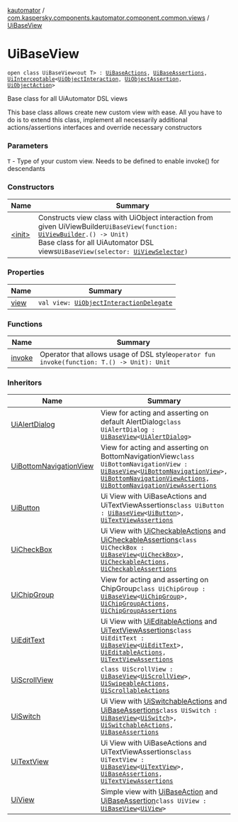 [kautomator](../../index.md) / [com.kaspersky.components.kautomator.component.common.views](../index.md) / [UiBaseView](./index.md)

# UiBaseView

`open class UiBaseView<out T> : `[`UiBaseActions`](../../com.kaspersky.components.kautomator.component.common.actions/-ui-base-actions/index.md)`, `[`UiBaseAssertions`](../../com.kaspersky.components.kautomator.component.common.assertions/-ui-base-assertions/index.md)`, `[`UiInterceptable`](../../com.kaspersky.components.kautomator.intercept.base/-ui-interceptable/index.md)`<`[`UiObjectInteraction`](../../com.kaspersky.components.kautomator.intercept.interaction/-ui-object-interaction/index.md)`, `[`UiObjectAssertion`](../../com.kaspersky.components.kautomator.intercept.operation/-ui-object-assertion.md)`, `[`UiObjectAction`](../../com.kaspersky.components.kautomator.intercept.operation/-ui-object-action.md)`>`

Base class for all UiAutomator DSL views

This base class allows create new custom view with ease. All you
have to do is to extend this class, implement all necessarily additional
actions/assertions interfaces and override necessary constructors

### Parameters

`T` - Type of your custom view. Needs to be defined to enable invoke() for descendants

### Constructors

| Name | Summary |
|---|---|
| [&lt;init&gt;](-init-.md) | Constructs view class with UiObject interaction from given UiViewBuilder`UiBaseView(function: `[`UiViewBuilder`](../../com.kaspersky.components.kautomator.component.common.builders/-ui-view-builder/index.md)`.() -> Unit)`<br>Base class for all UiAutomator DSL views`UiBaseView(selector: `[`UiViewSelector`](../../com.kaspersky.components.kautomator.component.common.builders/-ui-view-selector/index.md)`)` |

### Properties

| Name | Summary |
|---|---|
| [view](view.md) | `val view: `[`UiObjectInteractionDelegate`](../../com.kaspersky.components.kautomator.intercept.delegate/-ui-object-interaction-delegate/index.md) |

### Functions

| Name | Summary |
|---|---|
| [invoke](invoke.md) | Operator that allows usage of DSL style`operator fun invoke(function: T.() -> Unit): Unit` |

### Inheritors

| Name | Summary |
|---|---|
| [UiAlertDialog](../../com.kaspersky.components.kautomator.component.dialog/-ui-alert-dialog/index.md) | View for acting and asserting on default AlertDialog`class UiAlertDialog : `[`UiBaseView`](./index.md)`<`[`UiAlertDialog`](../../com.kaspersky.components.kautomator.component.dialog/-ui-alert-dialog/index.md)`>` |
| [UiBottomNavigationView](../../com.kaspersky.components.kautomator.component.bottomnav/-ui-bottom-navigation-view/index.md) | View for acting and asserting on BottomNavigationView`class UiBottomNavigationView : `[`UiBaseView`](./index.md)`<`[`UiBottomNavigationView`](../../com.kaspersky.components.kautomator.component.bottomnav/-ui-bottom-navigation-view/index.md)`>, `[`UiBottomNavigationViewActions`](../../com.kaspersky.components.kautomator.component.bottomnav/-ui-bottom-navigation-view-actions/index.md)`, `[`UiBottomNavigationViewAssertions`](../../com.kaspersky.components.kautomator.component.bottomnav/-ui-bottom-navigation-view-assertions/index.md) |
| [UiButton](../../com.kaspersky.components.kautomator.component.text/-ui-button/index.md) | Ui View with UiBaseActions and UiTextViewAssertions`class UiButton : `[`UiBaseView`](./index.md)`<`[`UiButton`](../../com.kaspersky.components.kautomator.component.text/-ui-button/index.md)`>, `[`UiTextViewAssertions`](../../com.kaspersky.components.kautomator.component.text/-ui-text-view-assertions/index.md) |
| [UiCheckBox](../../com.kaspersky.components.kautomator.component.check/-ui-check-box/index.md) | Ui View with [UiCheckableActions](../../com.kaspersky.components.kautomator.component.check/-ui-checkable-actions/index.md) and [UiCheckableAssertions](../../com.kaspersky.components.kautomator.component.check/-ui-checkable-assertions/index.md)`class UiCheckBox : `[`UiBaseView`](./index.md)`<`[`UiCheckBox`](../../com.kaspersky.components.kautomator.component.check/-ui-check-box/index.md)`>, `[`UiCheckableActions`](../../com.kaspersky.components.kautomator.component.check/-ui-checkable-actions/index.md)`, `[`UiCheckableAssertions`](../../com.kaspersky.components.kautomator.component.check/-ui-checkable-assertions/index.md) |
| [UiChipGroup](../../com.kaspersky.components.kautomator.component.chip/-ui-chip-group/index.md) | View for acting and asserting on ChipGroup`class UiChipGroup : `[`UiBaseView`](./index.md)`<`[`UiChipGroup`](../../com.kaspersky.components.kautomator.component.chip/-ui-chip-group/index.md)`>, `[`UiChipGroupActions`](../../com.kaspersky.components.kautomator.component.chip/-ui-chip-group-actions/index.md)`, `[`UiChipGroupAssertions`](../../com.kaspersky.components.kautomator.component.chip/-ui-chip-group-assertions/index.md) |
| [UiEditText](../../com.kaspersky.components.kautomator.component.edit/-ui-edit-text/index.md) | Ui View with [UiEditableActions](../../com.kaspersky.components.kautomator.component.edit/-ui-editable-actions/index.md) and [UiTextViewAssertions](../../com.kaspersky.components.kautomator.component.text/-ui-text-view-assertions/index.md)`class UiEditText : `[`UiBaseView`](./index.md)`<`[`UiEditText`](../../com.kaspersky.components.kautomator.component.edit/-ui-edit-text/index.md)`>, `[`UiEditableActions`](../../com.kaspersky.components.kautomator.component.edit/-ui-editable-actions/index.md)`, `[`UiTextViewAssertions`](../../com.kaspersky.components.kautomator.component.text/-ui-text-view-assertions/index.md) |
| [UiScrollView](../../com.kaspersky.components.kautomator.component.scroll/-ui-scroll-view/index.md) | `class UiScrollView : `[`UiBaseView`](./index.md)`<`[`UiScrollView`](../../com.kaspersky.components.kautomator.component.scroll/-ui-scroll-view/index.md)`>, `[`UiSwipeableActions`](../../com.kaspersky.components.kautomator.component.common.actions/-ui-swipeable-actions/index.md)`, `[`UiScrollableActions`](../../com.kaspersky.components.kautomator.component.common.actions/-ui-scrollable-actions/index.md) |
| [UiSwitch](../../com.kaspersky.components.kautomator.component.switch/-ui-switch/index.md) | Ui View with [UiSwitchableActions](../../com.kaspersky.components.kautomator.component.switch/-ui-switchable-actions/index.md) and [UiBaseAssertions](../../com.kaspersky.components.kautomator.component.common.assertions/-ui-base-assertions/index.md)`class UiSwitch : `[`UiBaseView`](./index.md)`<`[`UiSwitch`](../../com.kaspersky.components.kautomator.component.switch/-ui-switch/index.md)`>, `[`UiSwitchableActions`](../../com.kaspersky.components.kautomator.component.switch/-ui-switchable-actions/index.md)`, `[`UiBaseAssertions`](../../com.kaspersky.components.kautomator.component.common.assertions/-ui-base-assertions/index.md) |
| [UiTextView](../../com.kaspersky.components.kautomator.component.text/-ui-text-view/index.md) | Ui View with UiBaseActions and UiTextViewAssertions`class UiTextView : `[`UiBaseView`](./index.md)`<`[`UiTextView`](../../com.kaspersky.components.kautomator.component.text/-ui-text-view/index.md)`>, `[`UiBaseAssertions`](../../com.kaspersky.components.kautomator.component.common.assertions/-ui-base-assertions/index.md)`, `[`UiTextViewAssertions`](../../com.kaspersky.components.kautomator.component.text/-ui-text-view-assertions/index.md) |
| [UiView](../-ui-view/index.md) | Simple view with [UiBaseAction](../../com.kaspersky.components.kautomator.component.common.actions/-ui-base-actions/index.md) and [UiBaseAssertion](../../com.kaspersky.components.kautomator.component.common.assertions/-ui-base-assertions/index.md)`class UiView : `[`UiBaseView`](./index.md)`<`[`UiView`](../-ui-view/index.md)`>` |
